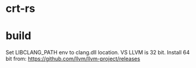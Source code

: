 # crt-rs

# build
Set LIBCLANG_PATH env to clang.dll location.
VS LLVM is 32 bit.
Install 64 bit from: https://github.com/llvm/llvm-project/releases